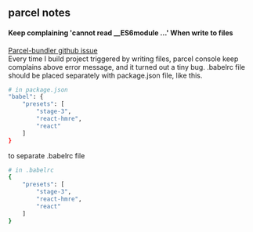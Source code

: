 parcel notes
------------

#### Keep complaining 'cannot read __ES6module ...' When write to files
[Parcel-bundler github issue](https://github.com/parcel-bundler/parcel/issues/927)  
Every time I build project triggered by writing files, parcel console keep complains
above error message, and it turned out a tiny bug. .babelrc file should be placed
separately with package.json file, like this.  
```bash
# in package.json
"babel": {
    "presets": [
        "stage-3",
        "react-hmre",
        "react"
    ]
}
```
to separate .babelrc file
```bash
# in .babelrc
{
    "presets": [
        "stage-3",
        "react-hmre",
        "react"
    ]
}
```



